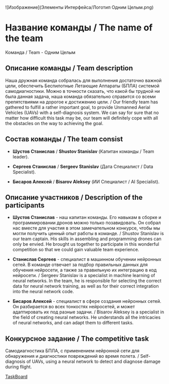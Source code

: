 ![Изображение](Элементы Интерфейса/Логотип Одним Целым.png)

# Название команды / The name of the team

Команда / Team - Одним Целым

## Описание команды / Team description

Наша дружная команда собралась для выполнения достаточно важной цели, обеспечить Беспилотные Летающие Аппараты (БПЛА) системой самодиагностики. Можно в точности сказать, что какой бы трудной ни была данная задача, наша команда обязательно справится со всеми препятствиями на дорогое к достижению цели. / Our friendly team has gathered to fulfill a rather important goal, to provide Unmanned Aerial Vehicles (UAVs) with a self-diagnosis system. We can say for sure that no matter how difficult this task may be, our team will definitely cope with all the obstacles on the way to achieving the goal.

## Состав команды / The team consist

* **Шустов Станислав** / **Shustov Stanislav** (Капитан команды / Team leader).

* **Сергеев Станислав** / **Sergeev Stanislav** (Дата Специалист / Data Specialist). 

* **Бисаров Алексей** / **Bisarov Aleksey** (ИИ Специалист / AI Specialist).

## Описание участников / Description of the participants

* **Шустов Станислав** - наш капитан команды. Его навыкам в сборке и программировании дронов можно только позавидовать. Он собрал нас вместе для участия в этом замечательном конкурсе, чтобы мы могли получить ценный опыт работы в команде. / Shustov Stanislav is our team captain. His skills in assembling and programming drones can only be envied. He brought us together to participate in this wonderful competition so that we could gain valuable team experience.

* **Станислав Сергеев** - специалист в машинном обучении нейронных сетей. В команде отвечает за подбор правильных данных для обучения нейросети, а также за правильную их интеграцию в код нейросети. / Sergeev Stanislav is a specialist in machine learning of neural networks. In the team, he is responsible for selecting the correct data for neural network training, as well as for their correct integration into the neural network code.

* **Бисаров Алексей** - специалист в сфере создания нейронных сетей. Он разбирается во всех тонкостях нейросетей, и может адаптировать их под разные задачи. / Bisarov Aleksey is a specialist in the field of creating neural networks. He understands all the intricacies of neural networks, and can adapt them to different tasks.

## Конкурсное задание / The competitive task

Самодиагностика БПЛА, с применением нейронной сети для обнаружения и диагностики повреждений во время полета. / Self-diagnosis of UAVs, using a neural network to detect and diagnose damage during flight.


[TaskBoard](https://docs.google.com/spreadsheets/d/1PIl7bhBPtqOBv_UBM3XKtVbSxh-o-9a6cCnWLpuicuM/edit?usp=sharing)



















